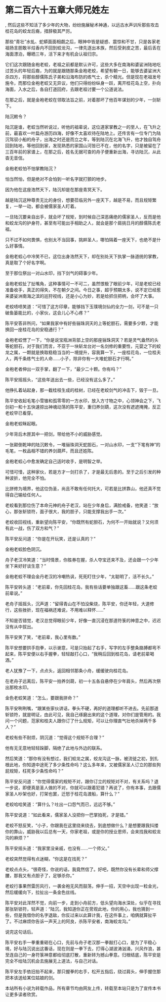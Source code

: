 # 第二百六十五章大师兄姓左
,  然后这些不知活了多少年的大物，纷纷施展秘术神通，以远古水声训斥那些攻击桂花岛的蛟龙后裔，措辞极其严厉。
   那些“青壮”水虬、蛇蟒面面相觑之后，眼神中皆是疑惑、震惊和不甘，只是各家老祖扬言胆敢半炷香内不回到蛟龙沟，一律先逐出本族，然后受剥皮之苦，最后丢在海面漂泊，曝晒三年，活下来才有机会认祖归宗。
   它们这次跟随金袍老蛟，老祖之前都是默认许可，这些大多在南海和婆娑洲陆地吃过苦头的年轻后裔，为的就是跟随那条金袍老蛟，希望有朝一日，能够去婆娑洲大杀四方，将那些醇儒陈氏子弟和沿海布防的练气士，杀个精光。但是现在老祖发号施令，而那位金袍老蛟又无异议，他们只得纷纷纵身一跃，离开桂花岛上空，扑向海面，入水之后，各自打道回府，去跟老祖讨要一个公道说法。
   在那之后，就是金袍老蛟在领取法旨之前，对着那坏了他百年谋划的少年，一剑斩下。
   陆沉敕令？
   陆沉是谁，老蛟当然听说过，听他的祖辈说，这位道家掌教之一的至人，在飞升之前，最喜欢一叶扁舟游历四海，好像不太喜欢待在陆地上。还传言有一位专门为陆沉驾驭小船的舟子，出海之时还是而立之年，等到陆沉在北海飞升，他才独自驾舟回到陆地，等他回到家，发现熟悉的家国山河皆已不在，他的名字，只是被留在了三百年前的家谱上，在那之后，姓名无据可查的舟子便重新出海，寻访陆沉，从此杳无音信。
   金袍老蛟怕不怕掌教陆沉？
   怕当然怕，但是绝对不会怕到一听名字就打颤的地步。
   因为他在这座浩然天下，陆沉却是在那座青冥天下。
   越是陆沉这种尊贵无比的身份，想要莅临另外一座天下，越是不易，而且规矩繁复，一举一动，都会被儒家圣人盯着。
   一旦陆沉要亲自出手，就会坏了规矩，到时候自己深恶痛绝的儒家圣人，反而是他和蛟龙沟的护身符，甚至有可能出手相助之人，就会是那个肩挑日月的醇儒陈氏老祖。
   只不过不如何畏惧，也别太不当回事，挑衅圣人，哪怕隔着一座天下，也绝不是什么好事情。
   金袍老蛟心中冷笑不已，这位出身浩然天下，却在别处天下执掌一脉道统的掌教，真是取了个好名字啊。
   至于那位祭出一对山水印，挡下剑气的碍事少年。
   金袍老蛟扯了扯嘴角，这种事情可一不可二，虽然恨极了眼前少年，可是老蛟已经准备收手，真正的得失，不在朝夕之间。今日之事，超乎预期太多，说不定已经惹来婆娑洲南海之滨的巡狩视线，还是小心为妙，若是给抓住把柄，会坏了大事。
   老蛟啧啧笑道：“可惜了这方印章，能够挡下玉璞境剑仙的全力一剑，可不是一只破鱼篓能比的，小家伙，这会儿心不心疼？”
   陈平安答非所问，“如果我家中有好些骊珠洞天的上等蛇胆石，需要多少颗，才能换回一座桂花岛的安稳通行？”
   金袍老蛟愣了一下，“你是说宝瓶洲背部上空的那座骊珠洞天？若是灵气盎然的头等蛇胆石，对于我们而言，不亚于一块斩龙台对一名剑修的重要性，元婴之下的蛟龙之属，一颗就是换取稳稳当当的一境提升，容我算一下，一座桂花岛，一位桂夫人，两千条练气士的人命……小子，除非你有一大堆蛇胆石才行啊。”
   金袍老者伸出一双手掌，翻了一下，“最少二十颗。你有吗？”
   陈平安摇摇头，“这些年送出去一些，已经没有这么多了。”
   他挣扎着站起身，那一截桂枝生成的桂树，已经在老蛟剑气的冲击下，毁于一旦。
   陈平安收起毛笔小雪锥和孤零零的一方水印，放入方寸物之中，心领神会之下，飞剑初一和十五快速掠出神魂动荡的陈平安，重归养剑葫，这次没有遮遮掩掩，反正老蛟早已看穿。
   金袍老蛟眯起眼。
   少年背后木匣其中一把剑，带给他不小的威胁感觉。
   一张颠倒乾坤的陆沉敕令，一堆骊珠洞天蛇胆石，一对山水印，一支“下笔有神”的毛笔，一枚品相不错的养剑葫芦，而且还姓陈。
   金袍老蛟心中愈发确定自己适时收手，是明智之举。
   可惜可惜，这种家伙，若是方才一剑打杀了，才是最无后患的。至于之后引发的种种波折，他完全不怕。
   比拼修为境界，他这位伪圣，尚且不敢有任何托大，可若是比拼靠山，他还真不觉得自己输给任何人。
   老蛟看到那位伤了本命元神的舟子老汉，站在少年身后，满脸戒备，他笑道：“放心，那张斩锁符，面子很大，我的胆子，只能支撑我出手一次。”
   老蛟收回视线，重新望向陈平安，“你既然有蛇胆石，为何不一开始就说？又何须有此一战，伤了双方和气？”
   陈平安反问道：“你是在开玩笑，还是认真的？”
   金袍老蛟脸色阴沉。
   舟子老汉冷笑道：“当时情景，你胜券在握，杀人夺宝还来不及，还会跟一个少年坐下来好好谈生意？”
   金袍老蛟不理会金丹老汉的冷嘲热讽，死死盯住少年，“太聪明了，活不长久。”
   陈平安转头道：“老前辈，你先回桂花岛，我有些话要单独跟这畜……跟这条老蛟前辈说。”
   老舟子摇摇头，沉声道：“留得青山在不怕没柴烧，陈平安，你还年轻，大道修行，这些挫折，现在福祸还难说，不用难以释怀……”
   不知是否错觉，老汉总觉得眼前少年，好像一直沉浸在那道符箓的神意之中，迟迟没有从中拔出。
   陈平安笑了笑，“老前辈，我心里有数。”
   陈平安想要拱手抱拳，以示谢意，可是只抬起了右手，写字的左手整条胳膊都弯不起来，陈平安便以右手握拳，轻轻敲打心口，“我稍后回到桂花岛，请老前辈喝酒。”
   老人犹豫了一下，点点头，返回相邻那条小舟，缓缓驶向桂花岛。
   在老舟子远离后，陈平安一拍养剑葫，初一十五各自悬停在少年肩头，然后再次祭出那枚水印。
   金色老蛟笑道：“怎么，要跟我拼命？”
   陈平安咧咧嘴，“跟某些家伙讲话，拳头不硬，再好的道理都听不进去。先前那道斩锁符，就是明证，由此可见，我自己琢磨出来的这个道理，对你们是管用的。我问一个问题，范家和桂夫人跟你订了什么规矩，可以让你理直气壮地杀掉两千多人？”
   老蛟有些不耐烦，阴沉道：“觉得这个规矩不合理？”
   他有无无意地轻轻跺脚，隔绝了此地与外边的联系。
   然后笑道：“那你有没有想过，我们蛟龙之属，蛟龙沟这一脉，被流徙之初，到扎根此地，你知道中途死了多少条性命吗？这么多年来，又被儒家圣人订立的那些狗屁规矩，枉死多少条性命吗？”
   陈平安反问道：“你觉得儒家的规矩不对，跟你订立的规矩对不对，有关系吗？退一步说，即便真是圣人做的不对，你就可以跟着犯错？再说了，你有本事，去跟儒家圣人吵架也好，打架也罢，迁怒于桂花岛渡船，算什么？”
   老蛟哈哈笑道：“算什么？吐出一口怨气而已，远远不够。”
   陈平安说道：“如此看来，儒家圣人没把你一巴掌拍死，才是错。”
   老蛟不怒反笑，“小子，你跟我在这里绕来绕去，到底想做什么？是想要跟我抖搂你的靠山，威胁我以后总有一天，你家老祖，或是你的授业恩师，会来找我和蛟龙沟的麻烦？”
   陈平安摇头道：“我家里没亲戚，也没有……一个师父。”
   老蛟突然觉得有点迷糊，“你这是在找死？”
   老蛟点点头，“很奇怪，你说的话，我竟然信了。好吧，既然你没有长辈和师父撑腰，那我又有点胆子了，足够杀你。”
   老蛟行事果然雷厉风行，一袭金袍无风而鼓荡，伸手一招，天空中出现一粒金光，然后缓缓向下，拉扯出一条金色丝线。
   陈平安对此浑然不觉，向前一步，走到小舟前方，低头望向海水深处，似乎在寻找那张斩锁符，轻声道：“陆沉，我知道你正在旁观此地，你的用心，我也猜到一些，但是我借你的名字退敌，你反过来以此算计我，在这件事上，咱俩就算扯平了。不过麻烦你告诉一声天上的阿良，杀陈平安者，南海蛟龙沟。”
   说完这句话后。
   陈平安右手一拳重重砸在心口，先前与舟子老汉那一拳敲打心口，是为了平稳心境，好与陆沉说出这番话，现在则是一拳下去，打得心湖波涛汹涌，兴风作浪，甚至连自己的一身符箓神意都给彻底打散，重新转为撼山拳意。归根结底，陈平安是完全不给陆沉机会去施展无上道法，与自己对话。
   陈平安左手依旧抬不起来，那只握拳的右手，松开五指后，绕过肩头，伸手握住那把本该送给某位姑娘的剑。
  本站所有小说为转载作品，所有章节均由网友上传，转载至本站只是为了宣传本书让更多读者欣赏。